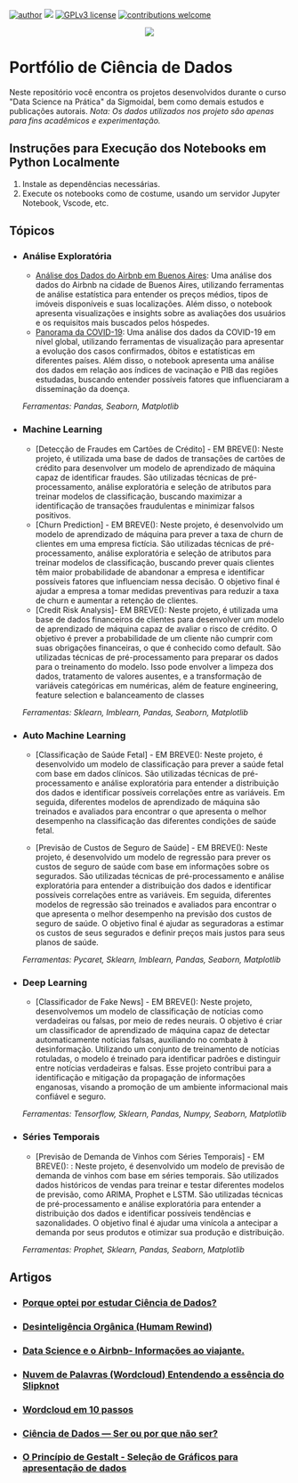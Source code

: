 [![author](https://img.shields.io/badge/author-alves_bruno-red.svg)](https://www.linkedin.com/in/bruno-alves-dos-santos-a7a92a26b/) [![](https://img.shields.io/badge/python-3.7+-blue.svg)](https://www.python.org/downloads/release/python-365/) [![GPLv3 license](https://img.shields.io/badge/License-GPLv3-blue.svg)](http://perso.crans.org/besson/LICENSE.html) [![contributions welcome](https://img.shields.io/badge/contributions-welcome-brightgreen.svg?style=flat)](https://https://github.com/alves-bruno-ds/data-science-BR)

<p align="center">
  <img src="https://github.com/alvesbruno-ds/data-science-BR/blob/b09f2613d567ed01b043644d0eb16752507b7825/Header%20-%20Dados.png" >
</p>

# Portfólio de Ciência de Dados
Neste repositório você encontra os projetos desenvolvidos durante o curso "Data Science na Prática" da Sigmoidal, bem como demais estudos e publicações autorais.
_Nota: Os dados utilizados nos projeto são apenas para fins acadêmicos e experimentação._

## Instruções para Execução dos Notebooks em Python Localmente
1. Instale as dependências necessárias.
2. Execute os notebooks como de costume, usando um servidor Jupyter Notebook, Vscode, etc.

## Tópicos

- ### Análise Exploratória

	- [Análise dos Dados do Airbnb em Buenos Aires](https://github.com/alvesbruno-ds/Analise_de_dados_Airbnb_Buenos_Aires/blob/main/Rev.01%20-%20Analisando_os_Dados_do_Airbnb_Buenos_Aires.ipynb): Uma análise dos dados do Airbnb na cidade de Buenos Aires, utilizando ferramentas de análise estatística para entender os preços médios, tipos de imóveis disponíveis e suas localizações. Além disso, o notebook apresenta visualizações e insights sobre as avaliações dos usuários e os requisitos mais buscados pelos hóspedes.
	- [Panorama da COVID-19](https://github.com/alvesbruno-ds/Panorama_COVID19/blob/main/BR_Panorama_do_COVID_19.ipynb): Uma análise dos dados da COVID-19 em nível global, utilizando ferramentas de visualização para apresentar a evolução dos casos confirmados, óbitos e estatísticas em diferentes países. Além disso, o notebook apresenta uma análise dos dados em relação aos índices de vacinação e PIB das regiões estudadas, buscando entender possíveis fatores que influenciaram a disseminação da doença.

	_Ferramentas: Pandas, Seaborn, Matplotlib_

- ### Machine Learning

	- [Detecção de Fraudes em Cartões de Crédito] - EM BREVE(): Neste projeto, é utilizada uma base de dados de transações de cartões de crédito para desenvolver um modelo de aprendizado de máquina capaz de identificar fraudes. São utilizadas técnicas de pré-processamento, análise exploratória e seleção de atributos para treinar modelos de classificação, buscando maximizar a identificação de transações fraudulentas e minimizar falsos positivos.
	- [Churn Prediction] - EM BREVE(): Neste projeto, é desenvolvido um modelo de aprendizado de máquina para prever a taxa de churn de clientes em uma empresa fictícia. São utilizadas técnicas de pré-processamento, análise exploratória e seleção de atributos para treinar modelos de classificação, buscando prever quais clientes têm maior probabilidade de abandonar a empresa e identificar possíveis fatores que influenciam nessa decisão. O objetivo final é ajudar a empresa a tomar medidas preventivas para reduzir a taxa de churn e aumentar a retenção de clientes.
	- [Credit Risk Analysis]- EM BREVE(): Neste projeto, é utilizada uma base de dados financeiros de clientes para desenvolver um modelo de aprendizado de máquina capaz de avaliar o risco de crédito. O objetivo é prever a probabilidade de um cliente não cumprir com suas obrigações financeiras, o que é conhecido como default. São utilizadas técnicas de pré-processamento para preparar os dados para o treinamento do modelo. Isso pode envolver a limpeza dos dados, tratamento de valores ausentes, e a transformação de variáveis categóricas em numéricas, além de feature engineering, feature selection e balanceamento de classes


	_Ferramentas: Sklearn, Imblearn, Pandas, Seaborn, Matplotlib_
  
- ### Auto Machine Learning

	- [Classificação de Saúde Fetal] - EM BREVE(): Neste projeto, é desenvolvido um modelo de classificação para prever a saúde fetal com base em dados clínicos. São utilizadas técnicas de pré-processamento e análise exploratória para entender a distribuição dos dados e identificar possíveis correlações entre as variáveis. Em seguida, diferentes modelos de aprendizado de máquina são treinados e avaliados para encontrar o que apresenta o melhor desempenho na classificação das diferentes condições de saúde fetal.

	- [Previsão de Custos de Seguro de Saúde] - EM BREVE(): Neste projeto, é desenvolvido um modelo de regressão para prever os custos de seguro de saúde com base em informações sobre os segurados. São utilizadas técnicas de pré-processamento e análise exploratória para entender a distribuição dos dados e identificar possíveis correlações entre as variáveis. Em seguida, diferentes modelos de regressão são treinados e avaliados para encontrar o que apresenta o melhor desempenho na previsão dos custos de seguro de saúde. O objetivo final é ajudar as seguradoras a estimar os custos de seus segurados e definir preços mais justos para seus planos de saúde.

	_Ferramentas: Pycaret, Sklearn, Imblearn, Pandas, Seaborn, Matplotlib_
	
- ### Deep Learning

	- [Classificador de Fake News] - EM BREVE(): Neste projeto, desenvolvemos um modelo de classificação de notícias como verdadeiras ou falsas, por meio de redes neurais. O objetivo é criar um classificador de aprendizado de máquina capaz de detectar automaticamente notícias falsas, auxiliando no combate à desinformação. Utilizando um conjunto de treinamento de notícias rotuladas, o modelo é treinado para identificar padrões e distinguir entre notícias verdadeiras e falsas. Esse projeto contribui para a identificação e mitigação da propagação de informações enganosas, visando a promoção de um ambiente informacional mais confiável e seguro.
	
	_Ferramentas: Tensorflow, Sklearn, Pandas, Numpy, Seaborn, Matplotlib_
  
- ### Séries Temporais

	- [Previsão de Demanda de Vinhos com Séries Temporais] - EM BREVE(): : Neste projeto, é desenvolvido um modelo de previsão de demanda de vinhos com base em séries temporais. São utilizados dados históricos de vendas para treinar e testar diferentes modelos de previsão, como ARIMA, Prophet e LSTM. São utilizadas técnicas de pré-processamento e análise exploratória para entender a distribuição dos dados e identificar possíveis tendências e sazonalidades. O objetivo final é ajudar uma vinícola a antecipar a demanda por seus produtos e otimizar sua produção e distribuição.
  
	_Ferramentas: Prophet, Sklearn, Pandas, Seaborn, Matplotlib_
  
## Artigos
- ### [Porque optei por estudar Ciência de Dados?](https://medium.com/@cdados.br/porque-optei-por-estudar-ci%C3%AAncia-de-dados-c8a3518b22e8)
- ### [Desinteligência Orgânica (Humam Rewind)](https://medium.com/@cdados.br/desintelig%C3%AAncia-org%C3%A2nica-humam-rewind-ea69b216af98)
- ### [Data Science e o Airbnb- Informações ao viajante.](https://medium.com/@cdados.br/data-science-e-o-airbnb-informa%C3%A7%C3%B5es-ao-viajante-33eafbe78639)
- ### [Nuvem de Palavras (Wordcloud) Entendendo a essência do Slipknot](https://medium.com/@cdados.br/nuvem-de-palavras-wordcloud-entendendo-a-ess%C3%AAncia-do-slipknot-ab0f8c266b6a)
- ### [Wordcloud em 10 passos](https://medium.com/@cdados.br/wordcloud-em-10-passos-4ecfee98a371)
- ### [Ciência de Dados — Ser ou por que não ser?](https://medium.com/@cdados.br/ci%C3%AAncia-de-dados-ser-ou-por-que-n%C3%A3o-ser-1b29851197ff)
- ### [O Princípio de Gestalt - Seleção de Gráficos para apresentação de dados](https://medium.com/@cdados.br/o-princ%C3%ADpio-de-gestalt-as-7-regras-3e50785fa0d6)
